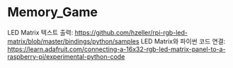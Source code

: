 # Memory_Game
LED Matrix 텍스트 출력: https://github.com/hzeller/rpi-rgb-led-matrix/blob/master/bindings/python/samples
LED Matrix와 파이썬 코드 연결:  https://learn.adafruit.com/connecting-a-16x32-rgb-led-matrix-panel-to-a-raspberry-pi/experimental-python-code
